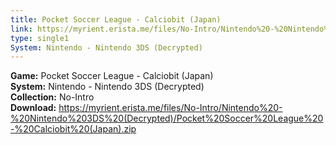 ```yaml
---
title: Pocket Soccer League - Calciobit (Japan)
link: https://myrient.erista.me/files/No-Intro/Nintendo%20-%20Nintendo%203DS%20(Decrypted)/Pocket%20Soccer%20League%20-%20Calciobit%20(Japan).zip
type: single1
System: Nintendo - Nintendo 3DS (Decrypted)
---
```

<b>Game:</b> Pocket Soccer League - Calciobit (Japan)<br>
<b>System:</b> Nintendo - Nintendo 3DS (Decrypted)<br>
<b>Collection:</b> No-Intro<br>
<b>Download:</b> https://myrient.erista.me/files/No-Intro/Nintendo%20-%20Nintendo%203DS%20(Decrypted)/Pocket%20Soccer%20League%20-%20Calciobit%20(Japan).zip